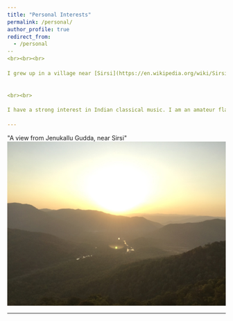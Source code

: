 ```yaml
---
title: "Personal Interests"
permalink: /personal/
author_profile: true
redirect_from:
  - /personal
--
<br><br><br>

I grew up in a village near [Sirsi](https://en.wikipedia.org/wiki/Sirsi,_Karnataka){:target="_blank"}, a town situtated in the middle of [Western Ghats](https://en.wikipedia.org/wiki/Western_Ghats){:target="_blank"}. The area is blessed with lush ever-green forests, breathtaking water falls, beautiful hill-tops and has a very rich cultural heritage. 


<br><br>

I have a strong interest in Indian classical music. I am an amateur flautist in Hindustani style of Indian Classical Music and have been practicing under the guidance of Sri Prakash Hegde since 2 years. Here is a [video](https://www.facebook.com/Karthikhegde7/videos/1413755802036304/){:target="_blank"} from my recent performance.

---
```

"A view from Jenukallu Gudda, near Sirsi"
<br/><img src='/images/Jenukallu_gudda.jpg'>

---
